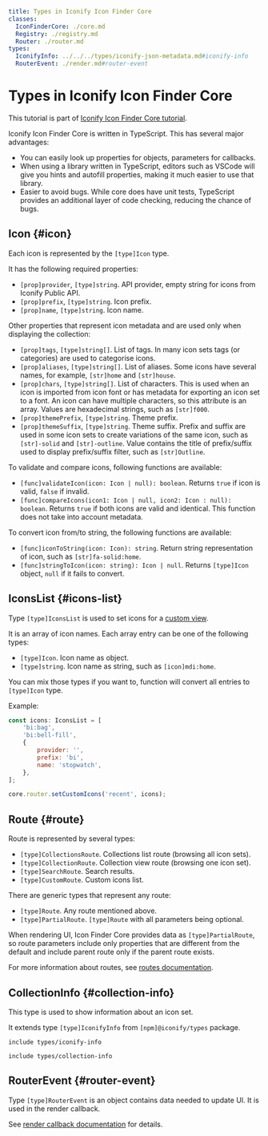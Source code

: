 ```yaml
title: Types in Iconify Icon Finder Core
classes:
  IconFinderCore: ./core.md
  Registry: ./registry.md
  Router: ./router.md
types:
  IconifyInfo: ../../../types/iconify-json-metadata.md#iconify-info
  RouterEvent: ./render.md#router-event
```

# Types in Iconify Icon Finder Core

This tutorial is part of [Iconify Icon Finder Core tutorial](./index.md).

Iconify Icon Finder Core is written in TypeScript. This has several major advantages:

- You can easily look up properties for objects, parameters for callbacks.
- When using a library written in TypeScript, editors such as VSCode will give you hints and autofill properties, making it much easier to use that library.
- Easier to avoid bugs. While core does have unit tests, TypeScript provides an additional layer of code checking, reducing the chance of bugs.

## Icon {#icon}

Each icon is represented by the `[type]Icon` type.

It has the following required properties:

- `[prop]provider`, `[type]string`. API provider, empty string for icons from Iconify Public API.
- `[prop]prefix`, `[type]string`. Icon prefix.
- `[prop]name`, `[type]string`. Icon name.

Other properties that represent icon metadata and are used only when displaying the collection:

- `[prop]tags`, `[type]string[]`. List of tags. In many icon sets tags (or categories) are used to categorise icons.
- `[prop]aliases`, `[type]string[]`. List of aliases. Some icons have several names, for example, `[str]home` and `[str]house`.
- `[prop]chars`, `[type]string[]`. List of characters. This is used when an icon is imported from icon font or has metadata for exporting an icon set to a font. An icon can have multiple characters, so this attribute is an array. Values are hexadecimal strings, such as `[str]f000`.
- `[prop]themePrefix`, `[type]string`. Theme prefix.
- `[prop]themeSuffix`, `[type]string`. Theme suffix. Prefix and suffix are used in some icon sets to create variations of the same icon, such as `[str]-solid` and `[str]-outline`. Value contains the title of prefix/suffix used to display prefix/suffix filter, such as `[str]Outline`.

To validate and compare icons, following functions are available:

- `[func]validateIcon(icon: Icon | null): boolean`. Returns `true` if icon is valid, `false` if invalid.
- `[func]compareIcons(icon1: Icon | null, icon2: Icon : null): boolean`. Returns `true` if both icons are valid and identical. This function does not take into account metadata.

To convert icon from/to string, the following functions are available:

- `[func]iconToString(icon: Icon): string`. Return string representation of icon, such as `[str]fa-solid:home`.
- `[func]stringToIcon(icon: string): Icon | null`. Returns `[type]Icon` object, `null` if it fails to convert.

## IconsList {#icons-list}

Type `[type]IconsList` is used to set icons for a [custom view](./custom-view.md).

It is an array of icon names. Each array entry can be one of the following types:

- `[type]Icon`. Icon name as object.
- `[type]string`. Icon name as string, such as `[icon]mdi:home`.

You can mix those types if you want to, function will convert all entries to `[type]Icon` type.

Example:

```js
const icons: IconsList = [
	'bi:bag',
	'bi:bell-fill',
	{
		provider: '',
		prefix: 'bi',
		name: 'stopwatch',
	},
];

core.router.setCustomIcons('recent', icons);
```

## Route {#route}

Route is represented by several types:

- `[type]CollectionsRoute`. Collections list route (browsing all icon sets).
- `[type]CollectionRoute`. Collection view route (browsing one icon set).
- `[type]SearchRoute`. Search results.
- `[type]CustomRoute`. Custom icons list.

There are generic types that represent any route:

- `[type]Route`. Any route mentioned above.
- `[type]PartialRoute`. `[type]Route` with all parameters being optional.

When rendering UI, Icon Finder Core provides data as `[type]PartialRoute`, so route parameters include only properties that are different from the default and include parent route only if the parent route exists.

For more information about routes, see [routes documentation](./routes.md).

## CollectionInfo {#collection-info}

This type is used to show information about an icon set.

It extends type `[type]IconifyInfo` from `[npm]@iconify/types` package.

`include types/iconify-info`

`include types/collection-info`

## RouterEvent {#router-event}

Type `[type]RouterEvent` is an object contains data needed to update UI. It is used in the render callback.

See [render callback documentation](./render.md) for details.
